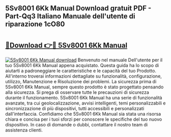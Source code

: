 ## 5Sv8001 6Kk Manual Download gratuit PDF - Part-Qq3 Italiano Manuale dell'utente di riparazione 1cO80

# <h2><a href="http://dfh4m5.blite.top/?on=5Sv8001+6Kk+Manual">🔗Download 👉🔴 5Sv8001 6Kk Manual</a></h2>

[![5Sv8001 6Kk Manual download](https://i.imgur.com/lujVjoI.png)](http://dfh4m5.blite.top/?on=5Sv8001+6Kk+Manual)
Benvenuto nel manuale Dell'utente per il tuo 5Sv8001 6Kk Manual appena acquistato. Questa guida ha lo scopo di aiutarti a padroneggiare le caratteristiche e le capacità del tuo Prodotto. All'interno troverai informazioni dettagliate su funzionalità, configurazione, utilizzo, Manutenzione e Risoluzione dei problemi. La sicurezza prima di 5Sv8001 6Kk Manual, sempre questo prodotto è stato progettato pensando alla sicurezza. Si prega di osservare tutte le precauzioni di sicurezza durante il funzionamento. 5Sv8001 6Kk Manual ha una serie di funzionalità avanzate, tra cui geolocalizzazione, avvisi intelligenti, temi personalizzabili e sincronizzazione di più dispositivi, tutti accessibili e personalizzati dall'interfaccia. Confidiamo che 5Sv8001 6Kk Manual sia stata una risorsa chiara e concisa per i tuoi sforzi per conoscere le specifiche del tuo nuovo dispositivo. In caso di domande o dubbi, contattare il nostro team di assistenza clienti.
